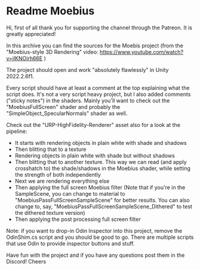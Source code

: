 # Readme Moebius
Hi, first of all thank you for supporting the channel through the Patreon. It is greatly appreciated!

In this archive you can find the sources for the Moebis project (from the "Moebius-style 3D Rendering" video: https://www.youtube.com/watch?v=jlKNOirh66E )

The project should open and work "absolutely flawlessly" in Unity 2022.2.6f1.

Every script should have at least a comment at the top explaining what the script does. It's not a very script heavy project, but I also added comments ("sticky notes") in the shaders.
Mainly you'll want to check out the "MoebiusFullScreen" shader and probably the "SimpleObject_SpecularNormals" shader as well.

Check out the "URP-HighFidelity-Renderer" asset also for a look at the pipeline:
- It starts with rendering objects in plain white with shade and shadows
- Then blitting that to a texture
- Rendering objects in plain white with shade but without shadows
- Then blitting that to another texture. This way we can read (and apply crosshatch to) the shade/shadows in the Moebius shader, while setting the strength of both independently
- Next we are rendering everything else
- Then applying the full screen Moebius filter (Note that if you're in the SampleScene, you can change to material to "MoebiusPassFullScreenSampleScene" for better results. You can also change to, say, "MoebiusPassFullScreenSampleScene_Dithered" to test the dithered texture version)
- Then applying the post processing full screen filter

Note: if you want to drop-in Odin Inspector into this project, remove the OdinShim.cs script and you should be good to go. There are multiple scripts that use Odin to provide inspector buttons and stuff.

Have fun with the project and if you have any questions post them in the Discord!
Cheers